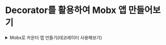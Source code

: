 # Decorator를 활용하여 Mobx 앱 만들어보기

<details>
<summary>Mobx로 카운터 앱 만들기(데코레이터 사용해보기)</summary>

### 데코레이터를 사용하여 카운터 앱 만들기
- Mobx 6 이전에는 observable, computed, action을 표시하기 위해 Es.next 데코레이터를 사용하도록 권장했다.
- 그러나 데코레이터는 현재 ES 표준이 아니며 표준화 과정에도 오랜 시간이 소요되고 있다.
- 또한 표준화되는 데코레이터는 기존의 시행되었던 방식과 다를 것으로 보인다.
- Mobx 6 에서는 호환성을 위해 데코레이터에서 벗어나 makeObservable / makeAutoObservable을 사용할 것을 권장한다.
- 그러나 기존의 많은 코드베이스와 온라인 문서 및 튜토리얼 자료에서 데코레이터를 상하고 있다.
- observable, action, computed와 같이 makeObservable의 주석으로 사용할 수 있는 것은 무엇이든 데코레이터로 사용할 수 있다는 것이 규칙이다.
  - Mobx 6 부터 데코레이터 사용을 지양하지만, 이미 너무 많은 코드베이스와 튜토리얼이 데코레이터를 사용하기에 mobx 6에서 데코레이터 사용법을 익혀두면 좋다.

### [데코레이터](https://ko.mobx.js.org/enabling-decorators.html) 지원 활성화하기
- Mobx를 사용하는 새로운 코드베이스는 언어의 공식 파트가 될 때까지 데코레이터를 사용하는 것을 권자앟지 않지만, 사용할 수는 있다.
- 변환을 위한 설정이 필요하므로 Babel 또는 Typescript를 사용해야 한다.

#### Typescript
- tsconfig.json에서 "experimentalDecorators": true 와 "useDefineForClassFields": true 컴파일러 옵션을 활성화

#### Babel 7
- npm i --save-dev @babel/plugin-proposal-class-properties @babel/plugin-proposal-decorators 로 데코레이터 지원 패키지를 설치한 후, babelrc 파일에서 활성화(순서를 지켜줘야 함)


### 자바스크립트에서 데코레이터 사용하는 법
- Mobx 6 이전에는 생성자에서 makeObservable(this) 호출이 요구되지 않았지만 6버전 이후로는 다르다.
- 해당 호출을 통해 데코레이터 구현이 더 간단해지고 호환성이 높아졌기 때문이다.
- observer : obervable state의 업데이트에 따라 컴포넌트를 자동으로 업데이트
```javascript
import React, { Component } from 'react'
import { observer } from 'mobx-react';

@observer
export class App extends Component {
  render() {
    const myCounter = this.props.counter;
    
    return (
      <div style={{ textAlign: 'center', padding: 16}}>
        카운트: {myCounter.count}
        <br/><br/>
        마이너스?: {myCounter.isNegative}
        <br/><br/>
        <button onClick={() => myCounter.increase()}>+</button>
        <button onClick={() => myCounter.decrease()}>-</button>
      </div>
    )
  }
}

export default App
```
</details>
